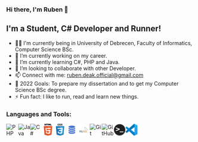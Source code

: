 ### Hi there, I'm Ruben 👋

## I'm a Student, C# Developer and Runner!

- 👨‍🎓 I'm currently being in University of Debrecen, Faculty of Informatics, Computer Science BSc.
- 🔭 I’m currently working on my career. 
- 🌱 I’m currently learning C#, PHP and Java.
- 👯 I’m looking to collaborate with other Developer.
- 📫 Connect with me: ruben.deak.official@gmail.com
- 🥅 2022 Goals: To prepare my dissertation and to get my Computer Science BSc degree.
- ⚡ Fun fact: I like to run, read and learn new things.

### Languages and Tools:

<img align="left" alt="PHP" width="32px" src="https://raw.githubusercontent.com/jmnote/z-icons/master/svg/php.svg" />
<img align="left" alt="Java" width="32px" src="https://raw.githubusercontent.com/jmnote/z-icons/master/svg/java.svg" />
<img align="left" alt="C#" width="32px" src="https://raw.githubusercontent.com/jmnote/z-icons/master/svg/csharp.svg" />
<img align="left" alt="HTML5" width="32px" src="https://raw.githubusercontent.com/github/explore/80688e429a7d4ef2fca1e82350fe8e3517d3494d/topics/html/html.png" />
<img align="left" alt="CSS3" width="32px" src="https://raw.githubusercontent.com/github/explore/80688e429a7d4ef2fca1e82350fe8e3517d3494d/topics/css/css.png" />
<img align="left" alt="SQL" width="32px" src="https://raw.githubusercontent.com/github/explore/80688e429a7d4ef2fca1e82350fe8e3517d3494d/topics/sql/sql.png" />
<img align="left" alt="MySQL" width="32px" src="https://raw.githubusercontent.com/github/explore/80688e429a7d4ef2fca1e82350fe8e3517d3494d/topics/mysql/mysql.png" />
<img align="left" alt="Git" width="32px" src="https://raw.githubusercontent.com/jmnote/z-icons/master/svg/git.svg" />
<img align="left" alt="GitHub" width="32px" src="https://raw.githubusercontent.com/jmnote/z-icons/master/svg/github.svg" />
<img align="left" alt="Terminal" width="32px" src="https://raw.githubusercontent.com/github/explore/80688e429a7d4ef2fca1e82350fe8e3517d3494d/topics/terminal/terminal.png" />
<img align="left" alt="Visual Studio Code" width="32px" src="https://raw.githubusercontent.com/github/explore/80688e429a7d4ef2fca1e82350fe8e3517d3494d/topics/visual-studio-code/visual-studio-code.png" />
